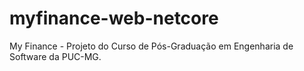 # myfinance-web-netcore
 My Finance - Projeto do Curso de Pós-Graduação em Engenharia de Software da PUC-MG.
